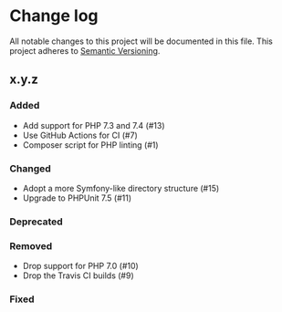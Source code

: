 # Change log

All notable changes to this project will be documented in this file.
This project adheres to [Semantic Versioning](https://semver.org/).

## x.y.z

### Added
- Add support for PHP 7.3 and 7.4 (#13)
- Use GitHub Actions for CI (#7)
- Composer script for PHP linting (#1)

### Changed
- Adopt a more Symfony-like directory structure (#15)
- Upgrade to PHPUnit 7.5 (#11)

### Deprecated

### Removed
- Drop support for PHP 7.0 (#10)
- Drop the Travis CI builds (#9)

### Fixed
